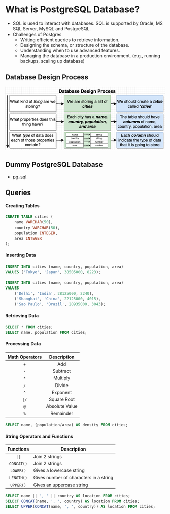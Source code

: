 # What is PostgreSQL Database?

- SQL is used to interact with databases. SQL is supported by Oracle, MS SQL Server, MySQL and PostgreSQL.
- Challenges of Postgres
  - Writing efficient queries to retrieve information.
  - Designing the schema, or structure of the database.
  - Understanding when to use advanced features.
  - Managing the database in a production environment. (e.g., running backups, scaling up database)

## Database Design Process

<img src="./pics/database-design-process.png" />

## Dummy PostgreSQL Database

- [pg-sql](https://pg-sql.com/)

## Queries

#### Creating Tables

```sql
CREATE TABLE cities (
    name VARCHAR(50),
    country VARCHAR(50),
    population INTEGER,
    area INTEGER
);
```

#### Inserting Data

```sql
INSERT INTO cities (name, country, population, area)
VALUES ('Tokyo', 'Japan', 38505000, 8223);

INSERT INTO cities (name, country, population, area)
VALUES
    ('Delhi', 'India', 28125000, 2240),
    ('Shanghai', 'China', 22125000, 4015),
    ('Sao Paulo', 'Brazil', 20935000, 3043);
```

#### Retrieving Data

```sql
SELECT * FROM cities;
SELECT name, population FROM cities;
```

#### Processing Data

| Math Operators |  Description   |
| :------------: | :------------: |
|      `+`       |      Add       |
|      `-`       |    Subtract    |
|      `*`       |    Multiply    |
|      `/`       |     Divide     |
|      `^`       |    Exponent    |
|     `\|/`      |  Square Root   |
|      `@`       | Absolute Value |
|      `%`       |   Remainder    |

```sql
SELECT name, (population/area) AS density FROM cities;
```

#### String Operators and Functions

| Functions  | Description                            |
| :--------: | -------------------------------------- |
|   `\|\|`   | Join 2 strings                         |
| `CONCAT()` | Join 2 strings                         |
| `LOWER()`  | Gives a lowercase string               |
| `LENGTH()` | Gives number of characters in a string |
| `UPPER()`  | Gives an uppercase string              |

```sql
SELECT name || ', ' || country AS location FROM cities;
SELECT CONCAT(name, ', ', country) AS location FROM cities;
SELECT UPPER(CONCAT(name, ', ', country)) AS location FROM cities;
```
